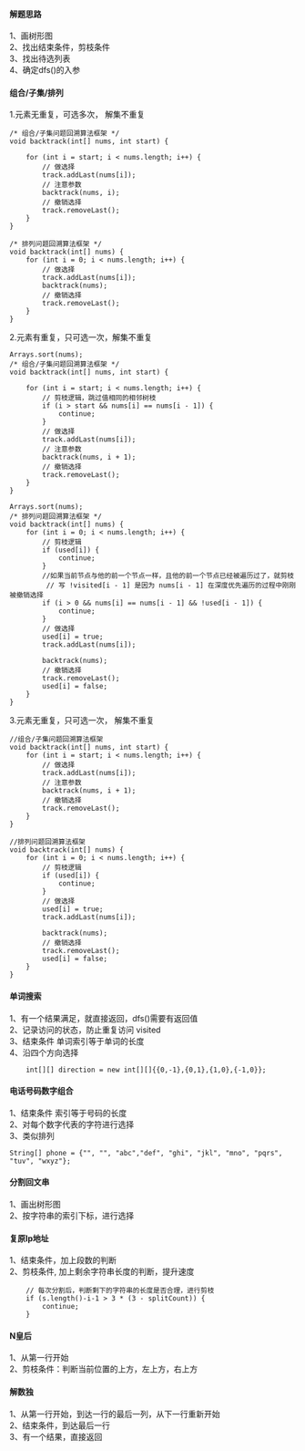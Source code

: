 #### 解题思路
1、画树形图  
2、找出结束条件，剪枝条件  
3、找出待选列表  
4、确定dfs()的入参

#### 组合/子集/排列
1.元素无重复，可选多次， 解集不重复
```
/* 组合/子集问题回溯算法框架 */
void backtrack(int[] nums, int start) {
    
    for (int i = start; i < nums.length; i++) {
        // 做选择
        track.addLast(nums[i]);
        // 注意参数
        backtrack(nums, i);
        // 撤销选择
        track.removeLast();
    }
}

/* 排列问题回溯算法框架 */
void backtrack(int[] nums) {
    for (int i = 0; i < nums.length; i++) {
        // 做选择
        track.addLast(nums[i]);
        backtrack(nums);
        // 撤销选择
        track.removeLast();
    }
}
```

2.元素有重复，只可选一次，解集不重复
```
Arrays.sort(nums);
/* 组合/子集问题回溯算法框架 */
void backtrack(int[] nums, int start) {
    
    for (int i = start; i < nums.length; i++) {
        // 剪枝逻辑，跳过值相同的相邻树枝
        if (i > start && nums[i] == nums[i - 1]) {
            continue;
        }
        // 做选择
        track.addLast(nums[i]);
        // 注意参数
        backtrack(nums, i + 1);
        // 撤销选择
        track.removeLast();
    }
}

Arrays.sort(nums);
/* 排列问题回溯算法框架 */
void backtrack(int[] nums) {
    for (int i = 0; i < nums.length; i++) {
        // 剪枝逻辑
        if (used[i]) {
            continue;
        }
        //如果当前节点与他的前一个节点一样，且他的前一个节点已经被遍历过了，就剪枝
         // 写 !visited[i - 1] 是因为 nums[i - 1] 在深度优先遍历的过程中刚刚被撤销选择
        if (i > 0 && nums[i] == nums[i - 1] && !used[i - 1]) {
            continue;
        }
        // 做选择
        used[i] = true;
        track.addLast(nums[i]);

        backtrack(nums);
        // 撤销选择
        track.removeLast();
        used[i] = false;
    }
}
```

3.元素无重复，只可选一次， 解集不重复
````
//组合/子集问题回溯算法框架
void backtrack(int[] nums, int start) {
    for (int i = start; i < nums.length; i++) {
        // 做选择
        track.addLast(nums[i]);
        // 注意参数
        backtrack(nums, i + 1);
        // 撤销选择
        track.removeLast();
    }
}
    
//排列问题回溯算法框架
void backtrack(int[] nums) {
    for (int i = 0; i < nums.length; i++) {
        // 剪枝逻辑
        if (used[i]) {
            continue;
        }
        // 做选择
        used[i] = true;
        track.addLast(nums[i]);

        backtrack(nums);
        // 撤销选择
        track.removeLast();
        used[i] = false;
    }
}
````
#### 单词搜索
1、有一个结果满足，就直接返回，dfs()需要有返回值  
2、记录访问的状态，防止重复访问 visited  
3、结束条件  单词索引等于单词的长度  
4、沿四个方向选择
````
    int[][] direction = new int[][]{{0,-1},{0,1},{1,0},{-1,0}};
````
#### 电话号码数字组合
1、结束条件 索引等于号码的长度  
2、对每个数字代表的字符进行选择  
3、类似排列
````
String[] phone = {"", "", "abc","def", "ghi", "jkl", "mno", "pqrs", "tuv", "wxyz"};
````
#### 分割回文串
1、画出树形图  
2、按字符串的索引下标，进行选择  

#### 复原Ip地址
1、结束条件，加上段数的判断  
2、剪枝条件, 加上剩余字符串长度的判断，提升速度
````
    // 每次分割后，判断剩下的字符串的长度是否合理，进行剪枝
    if (s.length()-i-1 > 3 * (3 - splitCount)) {
        continue;
    }
````
#### N皇后
1、从第一行开始  
2、剪枝条件：判断当前位置的上方，左上方，右上方

#### 解数独
1、从第一行开始，到达一行的最后一列，从下一行重新开始  
2、结束条件，到达最后一行  
3、有一个结果，直接返回